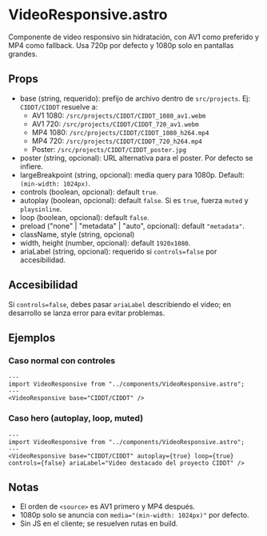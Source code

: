 # VideoResponsive.astro

Componente de video responsivo sin hidratación, con AV1 como preferido y MP4 como fallback. Usa 720p por defecto y 1080p solo en pantallas grandes.

## Props

- base (string, requerido): prefijo de archivo dentro de `src/projects`. Ej: `CIDDT/CIDDT` resuelve a:
  - AV1 1080: `/src/projects/CIDDT/CIDDT_1080_av1.webm`
  - AV1 720:  `/src/projects/CIDDT/CIDDT_720_av1.webm`
  - MP4 1080: `/src/projects/CIDDT/CIDDT_1080_h264.mp4`
  - MP4 720:  `/src/projects/CIDDT/CIDDT_720_h264.mp4`
  - Poster:   `/src/projects/CIDDT/CIDDT_poster.jpg`
- poster (string, opcional): URL alternativa para el poster. Por defecto se infiere.
- largeBreakpoint (string, opcional): media query para 1080p. Default: `(min-width: 1024px)`.
- controls (boolean, opcional): default `true`.
- autoplay (boolean, opcional): default `false`. Si es `true`, fuerza `muted` y `playsinline`.
- loop (boolean, opcional): default `false`.
- preload ("none" | "metadata" | "auto", opcional): default `"metadata"`.
- className, style (string, opcional)
- width, height (number, opcional): default `1920x1080`.
- ariaLabel (string, opcional): requerido si `controls=false` por accesibilidad.

## Accesibilidad
Si `controls=false`, debes pasar `ariaLabel` describiendo el video; en desarrollo se lanza error para evitar problemas.

## Ejemplos

### Caso normal con controles
 
```astro
---
import VideoResponsive from "../components/VideoResponsive.astro";
---
<VideoResponsive base="CIDDT/CIDDT" />
```

### Caso hero (autoplay, loop, muted)
 
```astro
---
import VideoResponsive from "../components/VideoResponsive.astro";
---
<VideoResponsive base="CIDDT/CIDDT" autoplay={true} loop={true} controls={false} ariaLabel="Video destacado del proyecto CIDDT" />
```

## Notas
 
- El orden de `<source>` es AV1 primero y MP4 después.
- 1080p solo se anuncia con `media="(min-width: 1024px)"` por defecto.
- Sin JS en el cliente; se resuelven rutas en build.
